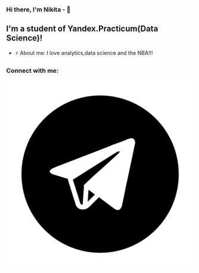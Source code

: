 ### Hi there, I'm Nikita -  👋

## I'm a student of Yandex.Practicum(Data Science)!
- ⚡ About me: I love analytics,data science and the NBA!!!

### Connect with me:
[<img src="./icons/telegram.png">](https://t.me/NikitaTsyrulnik)
